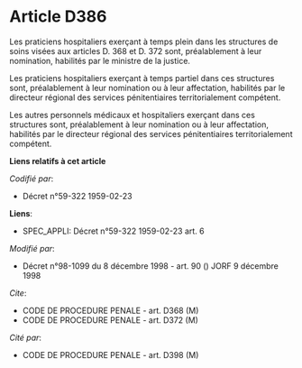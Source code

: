# Article D386

Les praticiens hospitaliers exerçant à temps plein dans les structures de soins visées aux articles D. 368 et D. 372 sont,
préalablement à leur nomination, habilités par le ministre de la justice.

Les praticiens hospitaliers exerçant à temps partiel dans ces structures sont, préalablement à leur nomination ou à leur
affectation, habilités par le directeur régional des services pénitentiaires territorialement compétent.

Les autres personnels médicaux et hospitaliers exerçant dans ces structures sont, préalablement à leur nomination ou à leur
affectation, habilités par le directeur régional des services pénitentiaires territorialement compétent.

**Liens relatifs à cet article**

_Codifié par_:

  - Décret n°59-322 1959-02-23

**Liens**:

  - SPEC_APPLI: Décret n°59-322 1959-02-23 art. 6

_Modifié par_:

  - Décret n°98-1099 du 8 décembre 1998 - art. 90 () JORF 9 décembre 1998

_Cite_:

  - CODE DE PROCEDURE PENALE - art. D368 (M)
  - CODE DE PROCEDURE PENALE - art. D372 (M)

_Cité par_:

  - CODE DE PROCEDURE PENALE - art. D398 (M)
